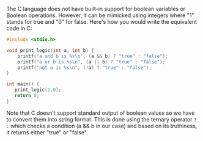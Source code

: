 The C language does not have built-in support for boolean variables or Boolean operations. However, it can be mimicked using integers where "1" stands for true and "0" for false. Here's how you would write the equivalent code in C: 

```c
#include <stdio.h>

void print_logic(int a, int b) {
    printf("a and b is %s\n", (a && b) ? "true" : "false");
    printf("a or b is %s\n", (a || b) ? "true" : "false");
    printf("not a is %s\n", (!a) ? "true" : "false");
}

int main() {
   print_logic(1,0);
   return 0;
}
```
Note that C doesn't support standard output of boolean values so we have to convert them into string format. This is done using the ternary operator `? :` which checks a condition (a && b in our case) and based on its truthiness, it returns either "true" or "false".

